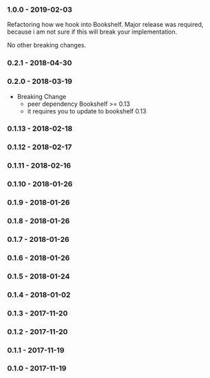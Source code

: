 ### 1.0.0 - 2019-02-03

Refactoring how we hook into Bookshelf. Major release was required, because
i am not sure if this will break your implementation.

No other breaking changes.

### 0.2.1 - 2018-04-30
### 0.2.0 - 2018-03-19

- Breaking Change
  - peer dependency Bookshelf >= 0.13
  - it requires you to update to bookshelf 0.13

### 0.1.13 - 2018-02-18
### 0.1.12 - 2018-02-17
### 0.1.11 - 2018-02-16
### 0.1.10 - 2018-01-26
### 0.1.9 - 2018-01-26
### 0.1.8 - 2018-01-26
### 0.1.7 - 2018-01-26
### 0.1.6 - 2018-01-26
### 0.1.5 - 2018-01-24
### 0.1.4 - 2018-01-02
### 0.1.3 - 2017-11-20
### 0.1.2 - 2017-11-20
### 0.1.1 - 2017-11-19
### 0.1.0 - 2017-11-19
